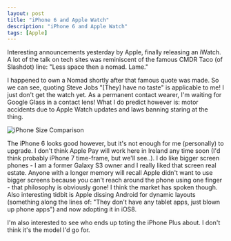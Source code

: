 ```yaml
---
layout: post
title: "iPhone 6 and Apple Watch"
description: "iPhone 6 and Apple Watch"
tags: [Apple]
---
```


Interesting announcements yesterday by Apple, finally releasing an iWatch. A lot of the talk on tech sites was reminiscent of the famous CMDR Taco (of Slashdot) line: "Less space then a nomad. Lame."

I happened to own a Nomad shortly after that famous quote was made. So we can see, quoting Steve Jobs "[They] have no taste" is applicable to me! I just don't get the watch yet. As a permanent contact wearer, I'm waiting for Google Glass in a contact lens! What I do predict however is: motor accidents due to Apple Watch updates and laws banning staring at the thing.

![iPhone Size Comparison](https://phaven-prod.s3.amazonaws.com/files/image_part/asset/1235781/SaljA0jXIo3R1OORaeeewzNaewA/medium_iPhones.jpg)

The iPhone 6 looks good however, but it's not enough for me (personally) to upgrade. I don't think Apple Pay will work here in Ireland any time soon (I'd think probably iPhone 7 time-frame, but we'll see..). I do like bigger screen phones - I am a former Galaxy S3 owner and I really liked that screen real estate. Anyone with a longer memory will recall Apple didn't want to use bigger screens because you can't reach around the phone using one finger - that philosophy is obviously gone! I think the market has spoken though. Also interesting tidbit is Apple dissing Android for dynamic layouts (something along the lines of: "They don't have any tablet apps, just blown up phone apps") and now adopting it in iOS8.

I'm also interested to see who ends up toting the iPhone Plus about. I don't think it's the model I'd go for.
